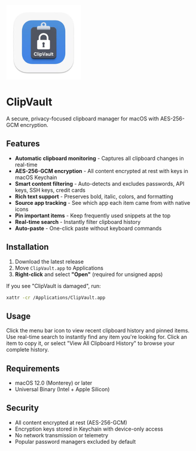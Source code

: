 <img src="site/logo.png" width="200">

# ClipVault

A secure, privacy-focused clipboard manager for macOS with AES-256-GCM encryption.

## Features

- **Automatic clipboard monitoring** - Captures all clipboard changes in real-time
- **AES-256-GCM encryption** - All content encrypted at rest with keys in macOS Keychain
- **Smart content filtering** - Auto-detects and excludes passwords, API keys, SSH keys, credit cards
- **Rich text support** - Preserves bold, italic, colors, and formatting
- **Source app tracking** - See which app each item came from with native icons
- **Pin important items** - Keep frequently used snippets at the top
- **Real-time search** - Instantly filter clipboard history
- **Auto-paste** - One-click paste without keyboard commands

## Installation

1. Download the latest release
2. Move `ClipVault.app` to Applications
3. **Right-click** and select **"Open"** (required for unsigned apps)

If you see "ClipVault is damaged", run:

```bash
xattr -cr /Applications/ClipVault.app
```

## Usage

Click the menu bar icon to view recent clipboard history and pinned items.
Use real-time search to instantly find any item you're looking for.
Click an item to copy it, or select "View All Clipboard History" to browse your complete history.

## Requirements

- macOS 12.0 (Monterey) or later
- Universal Binary (Intel + Apple Silicon)

## Security

- All content encrypted at rest (AES-256-GCM)
- Encryption keys stored in Keychain with device-only access
- No network transmission or telemetry
- Popular password managers excluded by default
